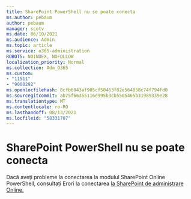 ```yaml
---
title: SharePoint PowerShell nu se poate conecta
ms.author: pebaum
author: pebaum
manager: scotv
ms.date: 06/10/2021
ms.audience: Admin
ms.topic: article
ms.service: o365-administration
ROBOTS: NOINDEX, NOFOLLOW
localization_priority: Normal
ms.collection: Adm_O365
ms.custom:
- "11511"
- "9000292"
ms.openlocfilehash: 8cfb6043af905cf50463f82e564058c74f794fd0
ms.sourcegitcommit: ab75f66355116e995b3cb5505465b31989339e28
ms.translationtype: MT
ms.contentlocale: ro-RO
ms.lasthandoff: 08/13/2021
ms.locfileid: "58331707"
---
```

# <a name="sharepoint-powershell-unable-to-connect"></a>SharePoint PowerShell nu se poate conecta

Dacă aveți probleme la conectarea la modulul SharePoint Online PowerShell, consultați Erori la conectarea [la SharePoint de administrare Online.](https://docs.microsoft.com/sharepoint/troubleshoot/administration/errors-connecting-to-management-shell)